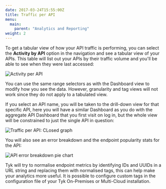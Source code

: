 ```yaml
---
date: 2017-03-24T15:55:00Z
title: Traffic per API
menu:
  main:
    parent: "Analytics and Reporting"
weight: 2 
---
```


To get a tabular view of how your API traffic is performing, you can select the **Activity by API** option in the navigation and see a tabular view of your APIs. This table will list out your APIs by their traffic volume and you'll be able to see when they were last accessed:

![Activity per API](/docs/img/2.10/traffic_api.png)

You can use the same range selectors as with the Dashboard view to modify how you see the data. However, granularity and tag views will not work since they do not apply to a tabulated view.

If you select an API name, you will be taken to the drill-down view for that specific API, here you will have a similar Dashboard as you do with the aggregate API Dashboard that you first visit on log in, but the whole view will be constrained to just the single API in question:

![Traffic per API: CLosed graph](/docs/img/2.10/average_use_api.png)

You will also see an error breakdown and the endpoint popularity stats for the API:

![API error breakdown pie chart](/docs/img/2.10/error_breakdown_api.png)

Tyk will try to normalise endpoint metrics by identifying IDs and UUIDs in a URL string and replacing them with normalised tags, this can help make your analytics more useful. It is possible to configure custom tags in the configuration file of your Tyk On-Premises or Multi-Cloud installation.